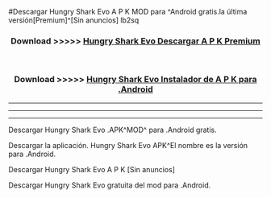 #Descargar Hungry Shark Evo  A P K MOD para ^Android gratis.la última versión[Premium]^[Sin anuncios] lb2sq



<div align="center">
<h3>Download >>>>> <a href="https://es-web.web.app/?es= Hungry Shark Evo ">Hungry Shark Evo  Descargar A P K Premium</a></h3><br>

<h3>Download >>>>> <a href="https://es-web.web.app/?es= Hungry Shark Evo ">Hungry Shark Evo  Instalador de A P K para .Android</a></h3>
</div>


----------------------------------------------------------

----------------------------------------------------------

----------------------------------------------------------

Descargar Hungry Shark Evo  .APK^MOD^ para .Android gratis.

Descargar la aplicación. Hungry Shark Evo  APK^El nombre es la versión para .Android.

Descargar Hungry Shark Evo  A P K [Sin anuncios]

Descargar Hungry Shark Evo  gratuita del mod para .Android.